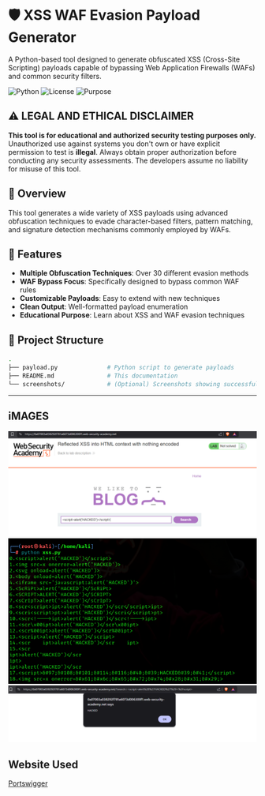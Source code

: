 # 🛡️ XSS WAF Evasion Payload Generator

A Python-based tool designed to generate obfuscated XSS (Cross-Site Scripting) payloads capable of bypassing Web Application Firewalls (WAFs) and common security filters.

![Python](https://img.shields.io/badge/Python-3.6%2B-blue)
![License](https://img.shields.io/badge/License-MIT-green)
![Purpose](https://img.shields.io/badge/Purpose-Educational%20Only-red)

## ⚠️ LEGAL AND ETHICAL DISCLAIMER

**This tool is for educational and authorized security testing purposes only.** Unauthorized use against systems you don't own or have explicit permission to test is **illegal**. Always obtain proper authorization before conducting any security assessments. The developers assume no liability for misuse of this tool.

## 📌 Overview

This tool generates a wide variety of XSS payloads using advanced obfuscation techniques to evade character-based filters, pattern matching, and signature detection mechanisms commonly employed by WAFs.

## 🚀 Features

- **Multiple Obfuscation Techniques**: Over 30 different evasion methods
- **WAF Bypass Focus**: Specifically designed to bypass common WAF rules
- **Customizable Payloads**: Easy to extend with new techniques
- **Clean Output**: Well-formatted payload enumeration
- **Educational Purpose**: Learn about XSS and WAF evasion techniques

## 📂 Project Structure
```bash
.
├── payload.py              # Python script to generate payloads
├── README.md               # This documentation
└── screenshots/            # (Optional) Screenshots showing successful XSS
```

---

## iMAGES
![Site](https://github.com/Irregular-luck/Mulearn_XSS/blob/main/screenshots/Screenshot%202025-09-22%20005832.png)
![command](https://github.com/Irregular-luck/Mulearn_XSS/blob/main/screenshots/Screenshot%202025-09-22%20010019.png)
![Aftereffect](https://github.com/Irregular-luck/Mulearn_XSS/blob/main/screenshots/Screenshot%202025-09-22%20005855.png)
## Website Used
[Portswigger](https://portswigger.net/)


